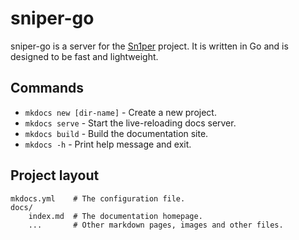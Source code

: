 # sniper-go

sniper-go is a server for the [Sn1per](https://github.com/1N3/Sn1per) project. It is written in Go and is designed to be fast and lightweight.

## Commands

* `mkdocs new [dir-name]` - Create a new project.
* `mkdocs serve` - Start the live-reloading docs server.
* `mkdocs build` - Build the documentation site.
* `mkdocs -h` - Print help message and exit.

## Project layout

    mkdocs.yml    # The configuration file.
    docs/
        index.md  # The documentation homepage.
        ...       # Other markdown pages, images and other files.
